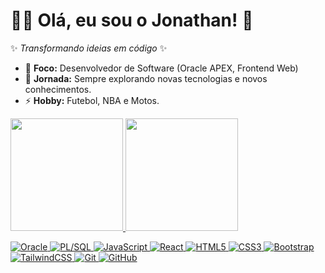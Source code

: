# 👨‍💻 Olá, eu sou o Jonathan! 👋
✨ _Transformando ideias em código_ ✨  

- 🔭 **Foco:** Desenvolvedor de Software (Oracle APEX, Frontend Web)
- 🌱 **Jornada:** Sempre explorando novas tecnologias e novos conhecimentos.
- ⚡ **Hobby:** Futebol, NBA e Motos.

<div>
  <a href="https://github.com/professorjonathan"/>
<img height="180px" src="https://github-readme-stats.vercel.app/api?username=professorjonathan&show_icons=true&theme=radical" />  
<img height="180px" src="https://github-readme-stats.vercel.app/api/top-langs/?username=professorjonathan&layout=compact&theme=radical" />
</div>

![Oracle](https://img.shields.io/badge/-Oracle_DB-F80000?style=flat-square&logo=oracle&logoColor=white)
![PL/SQL](https://img.shields.io/badge/-PL/SQL-003B57?style=flat-square&logo=oracle&logoColor=white)
![JavaScript](https://img.shields.io/badge/-JavaScript-F7DF1E?style=flat-square&logo=javascript&logoColor=black)
![React](https://img.shields.io/badge/-React-61DAFB?style=flat-square&logo=react&logoColor=black)
![HTML5](https://img.shields.io/badge/-HTML5-E34F26?style=flat-square&logo=html5&logoColor=white)
![CSS3](https://img.shields.io/badge/-CSS3-1572B6?style=flat-square&logo=css3&logoColor=white)
![Bootstrap](https://img.shields.io/badge/-Bootstrap-7952B3?style=flat-square&logo=bootstrap&logoColor=white)
![TailwindCSS](https://img.shields.io/badge/-TailwindCSS-38B2AC?style=flat-square&logo=tailwind-css&logoColor=white)
![Git](https://img.shields.io/badge/-Git-F05032?style=flat-square&logo=git&logoColor=white)
![GitHub](https://img.shields.io/badge/-GitHub-181717?style=flat-square&logo=github)
